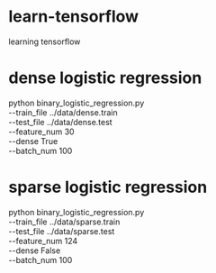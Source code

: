 # learn-tensorflow
learning tensorflow

# dense logistic regression
python binary_logistic_regression.py \
    --train_file ../data/dense.train \
    --test_file ../data/dense.test \
    --feature_num 30 \
    --dense True \
    --batch_num 100

# sparse logistic regression
python binary_logistic_regression.py \
    --train_file ../data/sparse.train \
    --test_file ../data/sparse.test \
    --feature_num 124 \
    --dense False \
    --batch_num 100